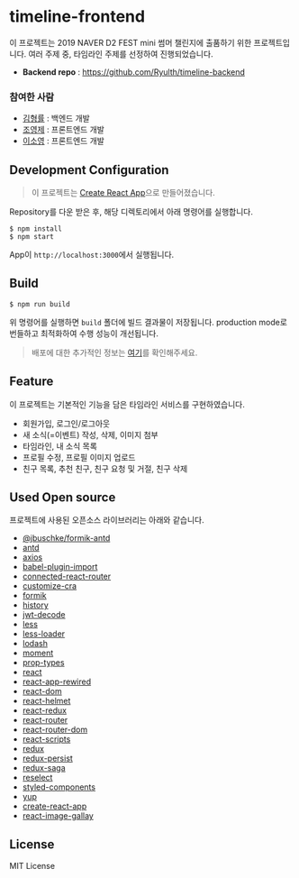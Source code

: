 # timeline-frontend

이 프로젝트는 2019 NAVER D2 FEST mini 썸머 챌린지에 출품하기 위한 프로젝트입니다. 여러 주제 중, 타임라인 주제를 선정하여 진행되었습니다.

* **Backend repo** : https://github.com/Ryulth/timeline-backend

### 참여한 사람
* [김형률](https://github.com/Ryulth) : 백엔드 개발
* [조영제](https://github.com/siosio34) : 프론트엔드 개발
* [이소영](https://github.com/devSoyoung) : 프론트엔드 개발

## Development Configuration

> 이 프로젝트는 [Create React App](https://github.com/facebook/create-react-app)으로 만들어졌습니다.

Repository를 다운 받은 후, 해당 디렉토리에서 아래 명령어를 실행합니다.

```
$ npm install
$ npm start
```

App이 `http://localhost:3000`에서 실행됩니다.

## Build

```
$ npm run build
```

위 명령어를 실행하면 `build` 폴더에 빌드 결과물이 저장됩니다. production mode로 번들하고 최적화하여 수행 성능이 개선됩니다.

> 배포에 대한 추가적인 정보는 [여기](https://facebook.github.io/create-react-app/docs/deployment)를 확인해주세요.

## Feature
이 프로젝트는 기본적인 기능을 담은 타임라인 서비스를 구현하였습니다.
* 회원가입, 로그인/로그아웃
* 새 소식(=이벤트) 작성, 삭제, 이미지 첨부
* 타임라인, 내 소식 목록
* 프로필 수정, 프로필 이미지 업로드
* 친구 목록, 추천 친구, 친구 요청 및 거절, 친구 삭제

## Used Open source
프로젝트에 사용된 오픈소스 라이브러리는 아래와 같습니다.

* [@jbuschke/formik-antd](https://www.npmjs.com/package/@jbuschke/formik-antd)
* [antd](https://www.npmjs.com/package/antd)
* [axios](https://www.npmjs.com/package/axios)
* [babel-plugin-import](https://www.npmjs.com/package/babel-plugin-import)
* [connected-react-router](https://www.npmjs.com/package/connected-react-router)
* [customize-cra](https://www.npmjs.com/package/customize-cra)
* [formik](https://www.npmjs.com/package/formik)
* [history](https://www.npmjs.com/package/history)
* [jwt-decode](https://www.npmjs.com/package/jwt-decode)
* [less](https://www.npmjs.com/package/less)
* [less-loader](https://www.npmjs.com/package/less-loader)
* [lodash](https://www.npmjs.com/package/lodash)
* [moment](https://www.npmjs.com/package/moment)
* [prop-types](https://www.npmjs.com/package/prop-types)
* [react](https://www.npmjs.com/package/react)
* [react-app-rewired](https://www.npmjs.com/package/react-app-rewired)
* [react-dom](https://www.npmjs.com/package/react-dom)
* [react-helmet](https://www.npmjs.com/package/react-helmet)
* [react-redux](https://www.npmjs.com/package/react-redux)
* [react-router](https://www.npmjs.com/package/react-router)
* [react-router-dom](https://www.npmjs.com/package/react-router-dom)
* [react-scripts](https://www.npmjs.com/package/react-scripts)
* [redux](https://www.npmjs.com/package/redux)
* [redux-persist](https://www.npmjs.com/package/redux-persist)
* [redux-saga](https://www.npmjs.com/package/redux-saga)
* [reselect](https://www.npmjs.com/package/reselect)
* [styled-components](https://www.npmjs.com/package/styled-components)
* [yup](https://www.npmjs.com/package/yup)
* [create-react-app](https://www.npmjs.com/package/create-react-app)
* [react-image-gallay](https://github.com/xiaolin/react-image-galler)

## License
MIT License